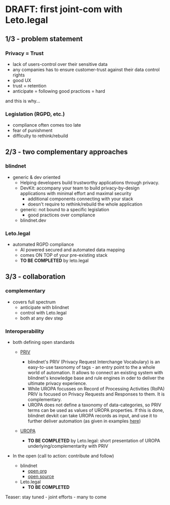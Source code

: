 # DRAFT: first joint-com with Leto.legal

## 1/3 - problem statement

### Privacy = Trust

- lack of users-control over their sensitive data
- any companies has to ensure customer-trust against their data control rights
- good UX
- trust = retention
- anticipate = following good practices = hard

and this is why...

### Legislation (RGPD, etc.)

- compliance often comes too late
- fear of punishment
- difficulty to rethink/rebuild

## 2/3 - two complementary approaches

### blindnet

- generic & dev oriented
  - Helping developers build trustworthy applications through privacy.
  - DevKit: accompany your team to build privacy-by-design applications with minimal effort and maximal security
    - additional components connecting with your stack
    - doesn't require to rethink/rebuild the whole application
  - generic: not bound to a specific legislation
    - good practices over compliance
  - blindnet.dev

### Leto.legal

- automated RGPD compliance
  - AI powered secured and automated data mapping
  - comes ON TOP of your pre-existing stack
  - **TO BE COMPLETED** by leto.legal

## 3/3 - collaboration

### complementary

- covers full spectrum
  - anticipate with blindnet
  - control with Leto.legal
  - both at any dev step

### Interoperability

- both defining open standards

  - [PRIV](https://github.com/blindnet-io/product-management/tree/main/refs/schemas/priv)
    - blindnet's PRIV (Privacy Request Interchange Vocabulary) is an easy-to-use taxonomy of tags - an entry point to the a whole world of automation.
    It allows to connect an existing system with blindnet's knowledge base and rule engines in oder to deliver the ultimate privacy experience.
    - While UROPA focusses on Record of Processing Activities (RoPA) PRIV is focused on Privacy Requests and Responses to them. It is complementary.
    - UROPA does not define a taxonomy of data-categories, so PRIV terms can be used as values of UROPA properties. If this is done, blindnet devkit can take UROPA records as input, and use it to further deliver automation (as given in examples [here](https://github.com/blindnet-io/devrel-management/blob/main/docs/use-cases/insurance.md))
    
  - [UROPA](https://github.com/uropa-project/uropa)
    - **TO BE COMPLETED** by Leto.legal: short presentation of UROPA underlying/complementarity with PRIV

- In the open (call to action: contribute and follow)
  - blindnet
    - [open org](https://github.com/blindnet-io/openness-framework)
    - [open source](https://github.com/blindnet-io/)
  - Leto.legal
    - **TO BE COMPLETED**

Teaser: stay tuned - joint efforts - many to come
